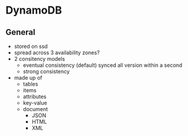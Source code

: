 # DynamoDB

## General

- stored on ssd
- spread across 3 availability zones?
- 2 consitency models
  - eventual consistency (default)
    synced all version within a second
  - strong consistency
- made up of
  - tables
  - items
  - attributes
  - key-value
  - document
    - JSON
    - HTML
    - XML
